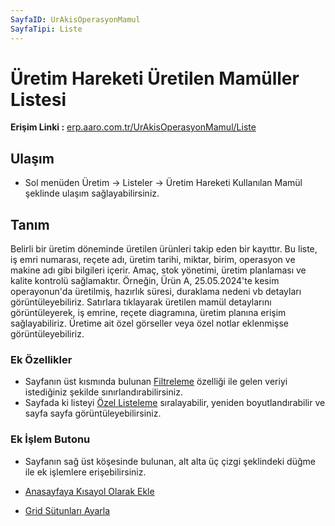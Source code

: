 ```yaml
---
SayfaID: UrAkisOperasyonMamul
SayfaTipi: Liste
---
```


# Üretim Hareketi Üretilen Mamüller Listesi

**Erişim Linki :** [erp.aaro.com.tr/UrAkisOperasyonMamul/Liste](erp.aaro.com.tr/UrAkisOperasyonMamul/Liste)

## Ulaşım

- Sol menüden Üretim -> Listeler -> Üretim Hareketi Kullanılan Mamül şeklinde ulaşım sağlayabilirsiniz.

## Tanım

Belirli bir üretim döneminde üretilen ürünleri takip eden bir kayıttır. 
Bu liste, iş emri numarası, reçete adı, üretim tarihi, miktar, birim, operasyon ve makine adı gibi bilgileri içerir. 
Amaç, stok yönetimi, üretim planlaması ve kalite kontrolü sağlamaktır. 
Örneğin, Ürün A, 25.05.2024'te kesim operayonun'da üretilmiş, hazırlık süresi, duraklama nedeni vb detayları görüntüleyebiliriz. 
Satırlara tıklayarak üretilen mamül detaylarını görüntüleyerek, iş emrine, reçete diagramına, üretim planına erişim sağlayabiliriz.
Üretime ait özel görseller veya özel notlar eklenmişse görüntüleyebiliriz.

### Ek Özellikler 

- Sayfanın üst kısmında bulunan [Filtreleme](../TemelOzellikler/SayfaKisitlari.md) özelliği ile gelen veriyi istediğiniz şekilde sınırlandırabilirsiniz.
- Sayfada ki listeyi [Özel Listeleme](../TemelOzellikler/ListeNesnesi.md) sıralayabilir, yeniden boyutlandırabilir ve sayfa sayfa görüntüleyebilirsiniz.

### Ek İşlem Butonu

- Sayfanın sağ üst köşesinde bulunan, alt alta üç çizgi şeklindeki düğme ile ek işlemlere erişebilirsiniz.








- [Anasayfaya Kısayol Olarak Ekle](../TemelOzellikler/KisaYollaraEkleme.md)
- [Grid Sütunları Ayarla](../TemelOzellikler/GridSutunAyarlari.md)
